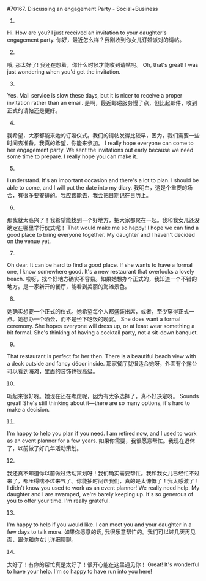 #70167. Discussing an engagement Party - Social+Business

1.
Hi. How are you? I just received an invitation to your daughter's engagement party.
你好，最近怎么样？我刚收到你女儿订婚派对的请帖。

2.
哦, 那太好了! 我还在想着，你什么时候才能收到请帖呢。
Oh, that's great! I was just wondering when you'd get the invitation.

3.
Yes. Mail service is slow these days, but it is nicer to receive a proper invitation rather than an email.
是啊，最近邮递服务慢了点，但比起邮件，收到正式的请帖还是更好。

4.
我希望，大家都能来她的订婚仪式。我们的请帖发得比较早，因为，我们需要一些时间去准备。我真的希望，你能来参加。
I really hope everyone can come to her engagement party. We sent the invitations out early because we need some time to prepare. I really hope you can make it.

5.
I understand. It's an important occasion and there's a lot to plan. I should be able to come, and I will put the date into my diary.
我明白，这是个重要的场合，有很多要安排的。我应该能去，我会把日期记在日历上。

6.
那我就太高兴了！我希望能找到一个好地方，把大家都聚在一起。我和我女儿还没确定在哪里举行仪式呢！
That would make me so happy! I hope we can find a good place to bring everyone together. My daughter and I haven't decided on the venue yet.

7.
Oh dear. It can be hard to find a good place. If she wants to have a formal one, I know somewhere good. It's a new restaurant that overlooks a lovely beach.
哎呀，找个好地方确实不容易。如果她想办个正式的，我知道一个不错的地方。是一家新开的餐厅，能看到美丽的海滩景色。

8.
她确实想要一个正式的仪式。她希望每个人都盛装出席，或者，至少穿得正式一点。她想办一个酒会，而不是坐下吃饭的晚宴。
She does want a formal ceremony. She hopes everyone will dress up, or at least wear something a bit formal. She's thinking of having a cocktail party, not a sit-down banquet.

9.
That restaurant is perfect for her then. There is a beautiful beach view with a deck outside and fancy décor inside.
那家餐厅就很适合她呀，外面有个露台可以看到海滩，里面的装饰也很高级。

10.
听起来很好呀。她现在还在考虑呢，因为有太多选择了，真不好决定呀。
Sounds great! She's still thinking about it—there are so many options, it's hard to make a decision.

11.
I'm happy to help you plan if you need. I am retired now, and I used to work as an event planner for a few years.
如果你需要，我很愿意帮忙。我现在退休了，以前做了好几年活动策划。

12.
我还真不知道你以前做过活动策划呀！我们确实需要帮忙。我和我女儿已经忙不过来了，都压得喘不过来气了。你能抽时间帮我们，真的是太慷慨了！我太感激了！
I didn't know you used to work as an event planner! We really need help. My daughter and I are swamped, we're barely keeping up. It's so generous of you to offer your time. I'm really grateful.

13.
I'm happy to help if you would like. I can meet you and your daughter in a few days to talk more.
如果你愿意的话, 我很乐意帮忙的。我们可以过几天再见面，跟你和你女儿详细聊聊。

14.
太好了！有你的帮忙真是太好了！很开心能在这里遇见你！
Great! It's wonderful to have your help. I'm so happy to have run into you here!